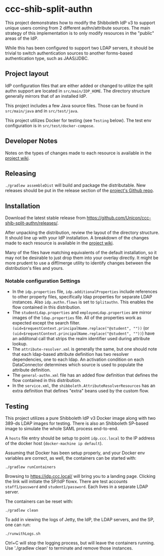 # ccc-shib-split-authn
This project demonstrates how to modify the Shibboleth IdP v3 to support unique users coming from 2 different authn/attribute sources. The main strategy of this implementation is to only modify resources in the "public" areas of the IdP.

While this has been configured to support two LDAP servers, it should be trivial to switch authentication sources to another forms-based authentication type, such as JAAS/JDBC.

## Project layout
IdP configuration files that are either added or changed to utilize the split authn support are located in `src/main/IDP_HOME`. The directory structure generally mirrors that of an installed IdP.

This project includes a few Java source files. Those can be found in `src/main/java` and in `src/test/java`.

This project utilizes Docker for testing (see `Testing` below). The test env configuration is in `src/test/docker-compose`.

## Developer Notes
Notes on the types of changes made to each resource is available in the [project wiki](https://github.com/Unicon/ccc-shib-split-authn/wiki).

## Releasing
`./gradlew assembleDist` will build and package the distributable. New releases should be put in the release section of the [project's Github repo](https://github.com/Unicon/ccc-shib-split-authn/releases/).

## Installation
Download the latest stable release from <https://github.com/Unicon/ccc-shib-split-authn/releases/>.

After unpacking the distribution, review the layout of the directory structure. It should line up with your IdP installation. A breakdown of the changes made to each resource is available in the [project wiki](https://github.com/Unicon/ccc-shib-split-authn/wiki).

Many of the files have matching equivalents of the default installation, so it may not be desirable to just drop them into your overlay directly. It might be more prudent to use a diff/merge utility to identify changes between the distribution's files and yours.

### Notable configuration Settings

* In the `idp.properties` file, `idp.additionalProperties` include references to other property files, specifically ldap properties for separate LDAP instances. Also `idp.authn.flows` is set to `Splitauthn`. This enables the flow contained in this distribution.
* The `studentLdap.properties` and `employeeLdap.properties` are mirror images of the `ldap.properties` file. All of the properties work as expected except the search filter. `(uid=$requestContext.principalName.replace("@student", ""))` (or `(uid=$requestContext.principalName.replace("@student", ""))`) have an additonal call that strips the realm identifier used during attribute lookup.
* The `attribute-resolver.xml` is generally the same, but one should note that each ldap-based attribute definition has two resolver dependencies, one to each ldap. An activation condition on each DataConnector determines which source is used to populate the attribute definition.
* The `general-authn.xml` file has an added flow definition that defines the flow contained in this distribution.
* In the `service.xml`, the `shibboleth.AttributeResolverResources` has an extra definition that defines "extra" beans used by the custom flow.

## Testing
This project utilizes a pure Shibboleth IdP v3 Docker image along with two 389-ds LDAP images for testing. There is also an Shibboleth SP-based image to simulate the whole SAML process end-to-end.

A `hosts` file entry should be setup to point `idp.ccc.local` to the IP address of the docker host (`docker-machine ip default`).

Assuming that Docker has been setup properly, and your Docker env variables are correct, as well, the containers can be started with:

```
./gradlew runContainers
```

Browsing to https://idp.ccc.local/ will bring you to a landing page. Clicking the link will initiate the SP/IdP flowx. There are test accounts `staff1/password` and `student1/password`. Each lives in a separate LDAP server.

The containers can be reset with:

```
./gradlew clean
```

To add in viewing the logs of Jetty, the IdP, the LDAP servers, and the SP, one can run:

```
./runwithLogs.sh
```

Ctrl+C will stop the logging process, but will leave the containers running. Use './gradlew clean' to terminate and remove those instances.